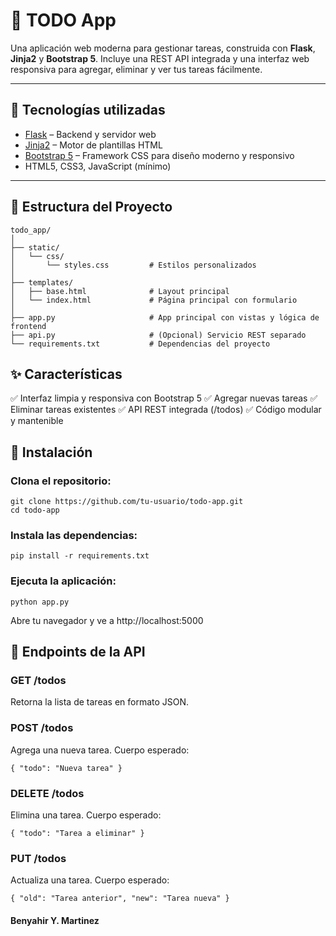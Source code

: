 # 📝 TODO App

Una aplicación web moderna para gestionar tareas, construida con **Flask**, **Jinja2** y **Bootstrap 5**. Incluye una REST API integrada y una interfaz web responsiva para agregar, eliminar y ver tus tareas fácilmente.

---

## 🚀 Tecnologías utilizadas

- [Flask](https://flask.palletsprojects.com/) – Backend y servidor web
- [Jinja2](https://jinja.palletsprojects.com/) – Motor de plantillas HTML
- [Bootstrap 5](https://getbootstrap.com/) – Framework CSS para diseño moderno y responsivo
- HTML5, CSS3, JavaScript (mínimo)

---

## 📁 Estructura del Proyecto

```plaintext
todo_app/
│
├── static/
│   └── css/
│       └── styles.css         # Estilos personalizados
│
├── templates/
│   ├── base.html              # Layout principal
│   └── index.html             # Página principal con formulario
│
├── app.py                     # App principal con vistas y lógica de frontend
├── api.py                     # (Opcional) Servicio REST separado
└── requirements.txt           # Dependencias del proyecto
```

## ✨ Características

✅ Interfaz limpia y responsiva con Bootstrap 5
✅ Agregar nuevas tareas
✅ Eliminar tareas existentes
✅ API REST integrada (/todos)
✅ Código modular y mantenible

## 🔧 Instalación

### Clona el repositorio:

```plaintext
git clone https://github.com/tu-usuario/todo-app.git
cd todo-app
```

### Instala las dependencias:

```plaintext
pip install -r requirements.txt
```

### Ejecuta la aplicación:

```plaintext
python app.py
```

Abre tu navegador y ve a http://localhost:5000

## 📡 Endpoints de la API

### GET /todos

Retorna la lista de tareas en formato JSON.

### POST /todos

Agrega una nueva tarea. Cuerpo esperado:

```plaintext
{ "todo": "Nueva tarea" }
```

### DELETE /todos

Elimina una tarea. Cuerpo esperado:

```plaintext
{ "todo": "Tarea a eliminar" }
```

### PUT /todos

Actualiza una tarea. Cuerpo esperado:

```plaintext
{ "old": "Tarea anterior", "new": "Tarea nueva" }
```

#### Benyahir Y. Martinez 